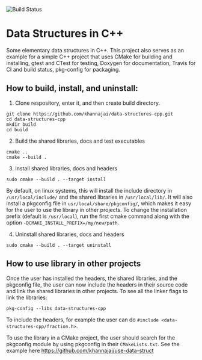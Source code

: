 ![Build Status](https://travis-ci.com/khannajai/data-structures-cpp.svg?branch=master)

# Data Structures in C++
Some elementary data structures in C++. This project also serves as an example for a simple C++ project that uses CMake for building and installing, gtest and CTest for testing, Doxygen for documentation, Travis for CI and build status, pkg-config for packaging. 

## How to build, install, and uninstall:
1. Clone respository, enter it, and then create build directory.
```
git clone https://github.com/khannajai/data-structures-cpp.git
cd data-structures-cpp
mkdir build
cd build
```

2. Build the shared libraries, docs and test executables
```
cmake .. 
cmake --build . 
```

3. Install shared libraries, docs and headers
```
sudo cmake --build . --target install
```
By default, on linux systems, this will install the include directory in ```/usr/local/include/``` and the shared libraries in ```/usr/local/lib/```. It will also install a pkgconfig file in ```usr/local/share/pkgconfig/```, which makes it easy for the user to use the library in other projects. To change the installation prefix (default is ```/usr/local```), run the first cmake command along with the option ```-DCMAKE_INSTALL_PREFIX=/my/new/path```.

4. Uninstall shared libraries, docs and headers
```
sudo cmake --build . --target uninstall
```

## How to use library in other projects
Once the user has installed the headers, the shared libraries, and the pkgconfig file, the user can now include the headers in their source code and link the shared libraries in other projects. 
To see all the linker flags to link the libraries:
```
pkg-config --libs data-structures-cpp
```
To include the headers, for example the user can do ```#include <data-structures-cpp/fraction.h>```.

To use the library in a CMake project, the user should search for the pkgconfig module by using pkgconfig in their ```CMakeLists.txt```. See the example here https://github.com/khannajai/use-data-struct